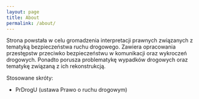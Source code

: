 ```yaml
---
layout: page
title: About
permalink: /about/
---
```


Strona powstała w celu gromadzenia interpretacji prawnych związanych z tematyką bezpieczeństwa ruchu drogowego. Zawiera opracowania przestępstw przeciwko bezpieczeństwu w komunikacji oraz wykroczeń drogowych. Ponadto porusza problematykę wypadków drogowych oraz tematykę związaną z ich rekonstrukcją.

Stosowane skróty:
- PrDrogU (ustawa Prawo o ruchu drogowym)
